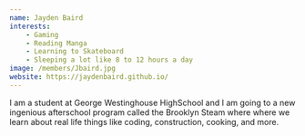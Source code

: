 ```yaml
---
name: Jayden Baird
interests: 
    - Gaming
    - Reading Manga
    - Learning to Skateboard
    - Sleeping a lot like 8 to 12 hours a day
image: /members/Jbaird.jpg
website: https://jaydenbaird.github.io/
---
```


I am a student at George Westinghouse HighSchool and I am going to a new ingenious afterschool program called the Brooklyn Steam where where we learn about real life things like coding, construction, cooking, and more.